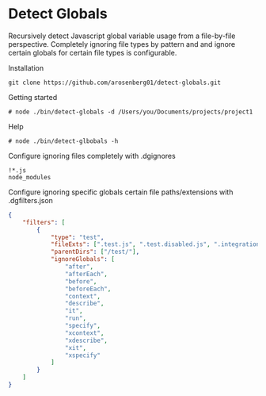 # Detect Globals

Recursively detect Javascript global variable usage from a file-by-file perspective. Completely ignoring file types by pattern and and ignore certain globals for certain file types is configurable.

Installation
```
git clone https://github.com/arosenberg01/detect-globals.git
```

Getting started
```
# node ./bin/detect-globals -d /Users/you/Documents/projects/project1
```

Help
```
# node ./bin/detect-glbobals -h
```


Configure ignoring files completely with .dgignores
```
!*.js
node_modules
```


Configure ignoring specific globals certain file paths/extensions with .dgfilters.json
```json
{
    "filters": [
        {
            "type": "test",
            "fileExts": [".test.js", ".test.disabled.js", ".integration.disabled.js"],
            "parentDirs": ["/test/"],
            "ignoreGlobals": [
                "after",
                "afterEach",
                "before",
                "beforeEach",
                "context",
                "describe",
                "it",
                "run",
                "specify",
                "xcontext",
                "xdescribe",
                "xit",
                "xspecify"
            ]
        }
    ]
}
```